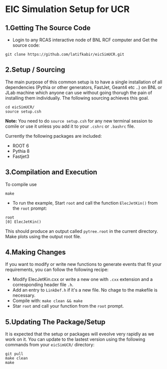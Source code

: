 EIC Simulation Setup for UCR
=============================


1.Getting The Source Code
--------------------------
- Login to any RCAS interactive node of BNL RCF computer and Get the source code: 
```
git clone https://github.com/latifkabir/eicSimUCR.git
```

2.Setup / Sourcing
--------------------

The main purpose of this common setup is to have a single installation of all dependencies (Pythia or other generators, FastJet, Geant4 etc ..) on BNL or JLab machine which anyone can use without going thorugh the pain of installing them individually. The following sourcing achieves this goal. 

```
cd eicSimUCR/
source setup.csh
```
**Note:** You need to do `source setup.csh` for any new terminal session to comile or use it unless you add it to your `.cshrc` or `.bashrc` file.

Currently the following packages are included:

- ROOT 6
- Pythia 8
- Fastjet3

3.Compilation and Execution
------------------------
To compile use
```
make
```
- To run the example, Start `root` and call the function `ElecJetKin()` from the `root` prompt:
```
root
[0] ElecJetKin()
```
This should produce an output called `pytree.root` in the current directory. Make plots using the output root file.

4.Making Changes
--------------------
If you want to modify or write new functions to generate events that fit your requirements, you can follow the following recipe:

- Modify ElecJetKin.cxx or write a new one with `.cxx` extension and a corresponding header file `.h`.
- Add an entry to `LinkDef.h` if it's a new file. No chage to the makefile is necessary.
- Compile with: `make clean && make`
- Star `root` and call your function from the `root` prompt.


5.Updating The Package/Setup
--------------------------------
It is expected that the setup or packages will eveolve very rapidly as we work on it. You can update to the lastest version using the following commands from your `eicSimUCR/` directory:

```
git pull
make clean
make
```
